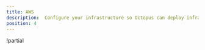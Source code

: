 ```yaml
---
title: AWS
description:  Configure your infrastructure so Octopus can deploy infrastructure to AWS and run scripts against the AWS CLI.
position: 4
---
```


!partial <content>
